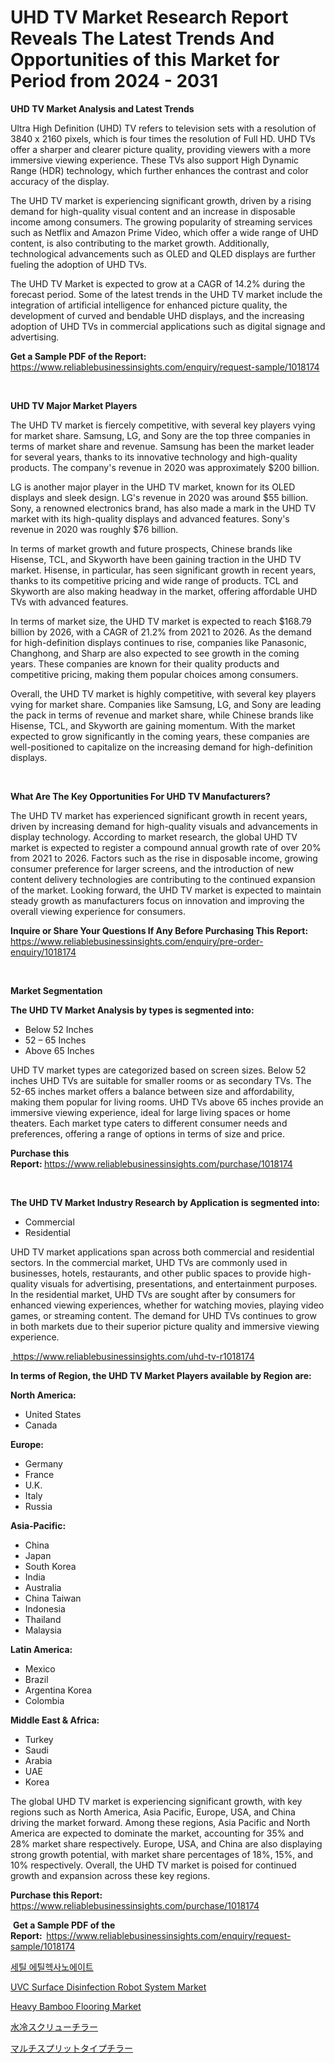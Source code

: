 <p><h1>UHD TV Market Research Report Reveals The Latest Trends And Opportunities of this Market for Period from 2024 - 2031</h1></p><p><strong>UHD TV Market Analysis and Latest Trends</strong></p>
<p><p>Ultra High Definition (UHD) TV refers to television sets with a resolution of 3840 x 2160 pixels, which is four times the resolution of Full HD. UHD TVs offer a sharper and clearer picture quality, providing viewers with a more immersive viewing experience. These TVs also support High Dynamic Range (HDR) technology, which further enhances the contrast and color accuracy of the display.</p><p>The UHD TV market is experiencing significant growth, driven by a rising demand for high-quality visual content and an increase in disposable income among consumers. The growing popularity of streaming services such as Netflix and Amazon Prime Video, which offer a wide range of UHD content, is also contributing to the market growth. Additionally, technological advancements such as OLED and QLED displays are further fueling the adoption of UHD TVs.</p><p>The UHD TV Market is expected to grow at a CAGR of 14.2% during the forecast period. Some of the latest trends in the UHD TV market include the integration of artificial intelligence for enhanced picture quality, the development of curved and bendable UHD displays, and the increasing adoption of UHD TVs in commercial applications such as digital signage and advertising.</p></p>
<p><strong>Get a Sample PDF of the Report:&nbsp;</strong> <a href="https://www.reliablebusinessinsights.com/enquiry/request-sample/1018174">https://www.reliablebusinessinsights.com/enquiry/request-sample/1018174</a></p>
<p>&nbsp;</p>
<p><strong>UHD TV Major Market Players</strong></p>
<p><p>The UHD TV market is fiercely competitive, with several key players vying for market share. Samsung, LG, and Sony are the top three companies in terms of market share and revenue. Samsung has been the market leader for several years, thanks to its innovative technology and high-quality products. The company's revenue in 2020 was approximately $200 billion.</p><p>LG is another major player in the UHD TV market, known for its OLED displays and sleek design. LG's revenue in 2020 was around $55 billion. Sony, a renowned electronics brand, has also made a mark in the UHD TV market with its high-quality displays and advanced features. Sony's revenue in 2020 was roughly $76 billion.</p><p>In terms of market growth and future prospects, Chinese brands like Hisense, TCL, and Skyworth have been gaining traction in the UHD TV market. Hisense, in particular, has seen significant growth in recent years, thanks to its competitive pricing and wide range of products. TCL and Skyworth are also making headway in the market, offering affordable UHD TVs with advanced features.</p><p>In terms of market size, the UHD TV market is expected to reach $168.79 billion by 2026, with a CAGR of 21.2% from 2021 to 2026. As the demand for high-definition displays continues to rise, companies like Panasonic, Changhong, and Sharp are also expected to see growth in the coming years. These companies are known for their quality products and competitive pricing, making them popular choices among consumers.</p><p>Overall, the UHD TV market is highly competitive, with several key players vying for market share. Companies like Samsung, LG, and Sony are leading the pack in terms of revenue and market share, while Chinese brands like Hisense, TCL, and Skyworth are gaining momentum. With the market expected to grow significantly in the coming years, these companies are well-positioned to capitalize on the increasing demand for high-definition displays.</p></p>
<p>&nbsp;</p>
<p><strong>What Are The Key Opportunities For UHD TV Manufacturers?</strong></p>
<p><p>The UHD TV market has experienced significant growth in recent years, driven by increasing demand for high-quality visuals and advancements in display technology. According to market research, the global UHD TV market is expected to register a compound annual growth rate of over 20% from 2021 to 2026. Factors such as the rise in disposable income, growing consumer preference for larger screens, and the introduction of new content delivery technologies are contributing to the continued expansion of the market. Looking forward, the UHD TV market is expected to maintain steady growth as manufacturers focus on innovation and improving the overall viewing experience for consumers.</p></p>
<p><strong>Inquire or Share Your Questions If Any Before Purchasing This Report:</strong> <a href="https://www.reliablebusinessinsights.com/enquiry/pre-order-enquiry/1018174">https://www.reliablebusinessinsights.com/enquiry/pre-order-enquiry/1018174</a></p>
<p>&nbsp;</p>
<p><strong>Market Segmentation</strong></p>
<p><strong>The UHD TV Market Analysis by types is segmented into:</strong></p>
<p><ul><li>Below 52 Inches</li><li>52 – 65 Inches</li><li>Above 65 Inches</li></ul></p>
<p><p>UHD TV market types are categorized based on screen sizes. Below 52 inches UHD TVs are suitable for smaller rooms or as secondary TVs. The 52-65 inches market offers a balance between size and affordability, making them popular for living rooms. UHD TVs above 65 inches provide an immersive viewing experience, ideal for large living spaces or home theaters. Each market type caters to different consumer needs and preferences, offering a range of options in terms of size and price.</p></p>
<p><strong>Purchase this Report:&nbsp;</strong><a href="https://www.reliablebusinessinsights.com/purchase/1018174">https://www.reliablebusinessinsights.com/purchase/1018174</a></p>
<p>&nbsp;</p>
<p><strong>The UHD TV Market Industry Research by Application is segmented into:</strong></p>
<p><ul><li>Commercial</li><li>Residential</li></ul></p>
<p><p>UHD TV market applications span across both commercial and residential sectors. In the commercial market, UHD TVs are commonly used in businesses, hotels, restaurants, and other public spaces to provide high-quality visuals for advertising, presentations, and entertainment purposes. In the residential market, UHD TVs are sought after by consumers for enhanced viewing experiences, whether for watching movies, playing video games, or streaming content. The demand for UHD TVs continues to grow in both markets due to their superior picture quality and immersive viewing experience.</p></p>
<p><a href="https://www.reliablebusinessinsights.com/uhd-tv-r1018174">&nbsp;https://www.reliablebusinessinsights.com/uhd-tv-r1018174</a></p>
<p><strong>In terms of Region, the UHD TV Market Players available by Region are:</strong></p>
<p>
    <p> <strong> North America: </strong>
        <ul>
            <li>United States</li>
            <li>Canada</li>
        </ul>
        </p> 
    <p> <strong> Europe: </strong>
        <ul>
            <li>Germany</li>
            <li>France</li>
            <li>U.K.</li>
            <li>Italy</li>
            <li>Russia</li>
        </ul>
        </p> 
    <p> <strong> Asia-Pacific: </strong>
        <ul>
            <li>China</li>
            <li>Japan</li>
            <li>South Korea</li>
            <li>India</li>
            <li>Australia</li>
            <li>China Taiwan</li>
            <li>Indonesia</li>
            <li>Thailand</li>
            <li>Malaysia</li>
        </ul>
        </p> 
    <p> <strong> Latin America: </strong>
        <ul>
            <li>Mexico</li>
            <li>Brazil</li>
            <li>Argentina Korea</li>
            <li>Colombia</li>
        </ul>
        </p> 
    <p> <strong> Middle East & Africa: </strong>
        <ul>
            <li>Turkey</li>
            <li>Saudi</li>
            <li>Arabia</li>
            <li>UAE</li>
            <li>Korea</li>
        </ul>
    </p>
    </p>
<p><p>The global UHD TV market is experiencing significant growth, with key regions such as North America, Asia Pacific, Europe, USA, and China driving the market forward. Among these regions, Asia Pacific and North America are expected to dominate the market, accounting for 35% and 28% market share respectively. Europe, USA, and China are also displaying strong growth potential, with market share percentages of 18%, 15%, and 10% respectively. Overall, the UHD TV market is poised for continued growth and expansion across these key regions.</p></p>
<p><strong>Purchase this Report: </strong><a href="https://www.reliablebusinessinsights.com/purchase/1018174">https://www.reliablebusinessinsights.com/purchase/1018174</a></p>
<p>&nbsp;<strong>Get a Sample PDF of the Report:&nbsp;&nbsp;</strong><a href="https://www.reliablebusinessinsights.com/enquiry/request-sample/1018174">https://www.reliablebusinessinsights.com/enquiry/request-sample/1018174</a></p>
<p><strong></strong></p>
<p><p><a href="https://github.com/JeromeRtyau89966/Market-Research-Report-List-2/blob/main/6409258156984.md">세틸 에틸헥사노에이트</a></p><p><a href="https://github.com/kumertitash/Market-Research-Report-List-1/blob/main/uvc-surface-disinfection-robot-system-market.md">UVC Surface Disinfection Robot System Market</a></p><p><a href="https://github.com/huqhwmcs55/Market-Research-Report-List-1/blob/main/heavy-bamboo-flooring-market.md">Heavy Bamboo Flooring Market</a></p><p><a href="https://github.com/klon646/Market-Research-Report-List-1/blob/main/9584717147772.md">水冷スクリューチラー</a></p><p><a href="https://github.com/Alenaieme/Market-Research-Report-List-1/blob/main/4002837147773.md">マルチスプリットタイプチラー</a></p></p>